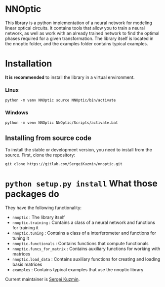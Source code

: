 NNOptic
====

   This library is a python implementation of a neural network 
for modeling linear optical circuits.
It contains tools that allow you to train a neural network, 
as well as work with an already trained network to find the optimal 
phases required for a given transformation. 
The library itself is located in the nnoptic folder, 
and the examples folder contains typical examples.

Installation
====

**It is recommended** to install the library 
in a virtual environment.

### Linux
`
   python -m venv NNOptic
   source NNOptic/bin/activate
`

### Windows
`
   python -m venv NNOptic
   NNOptic/Scripts/activate.bat 
`

## Installing from source code
To install the stable or development version, 
you need to install from the source. 
First, clone the repository:

`
   git clone https://gitlab.com/SergeiKuzmin/nnoptic.git
`

`
   python setup.py install
`
What those packages do
====

They have the following functionality:

- `nnoptic` : The library itself
- `nnoptic.training` : Contains a class of a neural network and functions for training it
- `nnoptic.tuning` : Contains a class of a interferometer and functions for tuning it
- `nnoptic.functionals` :  Contains functions that compute functionals
- `nnoptic.funcs_for_matrix` : Contains auxiliary functions for working with matrices
- `nnoptic.load_data` : Contains auxiliary functions for creating and loading basis matrices
- `examples` : Contains typical examples that use the nnoptic library

Current maintainer is [Sergei Kuzmin](https://gitlab.com/SergeiKuzmin).
